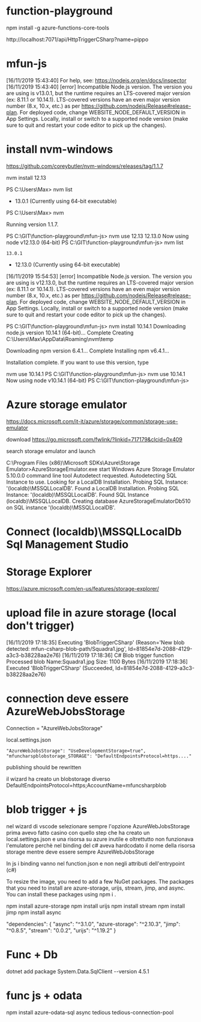 # function-playground

npm install -g azure-functions-core-tools

http://localhost:7071/api/HttpTriggerCSharp?name=pippo

# mfun-js

[16/11/2019 15:43:40] For help, see: https://nodejs.org/en/docs/inspector
[16/11/2019 15:43:40] [error] Incompatible Node.js version. The version you are using is v13.0.1, but the runtime requires an LTS-covered major version (ex: 8.11.1 or 10.14.1). LTS-covered versions have an even major version number (8.x, 10.x, etc.) as per https://github.com/nodejs/Release#release-plan. For deployed code, change WEBSITE_NODE_DEFAULT_VERSION in App Settings. Locally, install or switch to a supported node version (make sure to quit and restart your code editor to pick up the changes).

# install nvm-windows
https://github.com/coreybutler/nvm-windows/releases/tag/1.1.7

nvm install 12.13

PS C:\Users\Max> nvm list

  * 13.0.1 (Currently using 64-bit executable)

PS C:\Users\Max> nvm

Running version 1.1.7.

PS C:\GIT\function-playground\mfun-js> nvm use 12.13
12.13.0
Now using node v12.13.0 (64-bit)
PS C:\GIT\function-playground\mfun-js> nvm list

    13.0.1
  * 12.13.0 (Currently using 64-bit executable)

  [16/11/2019 15:54:53] [error] Incompatible Node.js version. The version you are using is v12.13.0, but the runtime requires an LTS-covered major 
version (ex: 8.11.1 or 10.14.1). LTS-covered versions have an even major version number (8.x, 10.x, etc.) as per https://github.com/nodejs/Release#release-plan. For deployed code, change WEBSITE_NODE_DEFAULT_VERSION in App Settings. Locally, install or switch to a supported node version (make sure to quit and restart your code editor to pick up the changes).

PS C:\GIT\function-playground\mfun-js> nvm install 10.14.1
Downloading node.js version 10.14.1 (64-bit)...
Complete
Creating C:\Users\Max\AppData\Roaming\nvm\temp

Downloading npm version 6.4.1... Complete
Installing npm v6.4.1...

Installation complete. If you want to use this version, type

nvm use 10.14.1
PS C:\GIT\function-playground\mfun-js> nvm use 10.14.1    
Now using node v10.14.1 (64-bit)
PS C:\GIT\function-playground\mfun-js>

# Azure storage emulator

https://docs.microsoft.com/it-it/azure/storage/common/storage-use-emulator

download
https://go.microsoft.com/fwlink/?linkid=717179&clcid=0x409

search storage emulator and launch

C:\Program Files (x86)\Microsoft SDKs\Azure\Storage Emulator>AzureStorageEmulator.exe start
Windows Azure Storage Emulator 5.10.0.0 command line tool
Autodetect requested. Autodetecting SQL Instance to use.
Looking for a LocalDB Installation.
Probing SQL Instance: '(localdb)\MSSQLLocalDB'.
Found a LocalDB Installation.
Probing SQL Instance: '(localdb)\MSSQLLocalDB'.
Found SQL Instance (localdb)\MSSQLLocalDB.
Creating database AzureStorageEmulatorDb510 on SQL instance '(localdb)\MSSQLLocalDB'.

# Connect (localdb)\MSSQLLocalDb Sql Management Studio

# Storage Explorer

https://azure.microsoft.com/en-us/features/storage-explorer/

# upload file in azure storage (local don't trigger)

[16/11/2019 17:18:35] Executing 'BlobTriggerCSharp' (Reason='New blob detected: mfun-csharp-blob-path/Squadra1.jpg', Id=81854e7d-2088-4129-a3c3-b38228aa2e76)
[16/11/2019 17:18:36] C# Blob trigger function Processed blob
 Name:Squadra1.jpg
 Size: 1100 Bytes
[16/11/2019 17:18:36] Executed 'BlobTriggerCSharp' (Succeeded, Id=81854e7d-2088-4129-a3c3-b38228aa2e76)

# connection deve essere AzureWebJobsStorage 
Connection = "AzureWebJobsStorage"

local.settings.json 

    "AzureWebJobsStorage": "UseDevelopmentStorage=true",
    "mfuncharspblobstorage_STORAGE": "DefaultEndpointsProtocol=https...."

publishing should be rewritten

il wizard ha creato un blobstorage diverso
DefaultEndpointsProtocol=https;AccountName=mfuncsharpblob

# blob trigger + js

nel wizard di vscode selezionare sempre l'opzione AzureWebJobsStorage
prima avevo fatto casino con quello step che ha creato un local.settings.json e una
risorsa su azure inutile e oltrettutto non funzionava l'emulatore perchè nel binding
del c# aveva hardcodato il nome della risorsa storage mentre deve essere sempre
AzureWebJobsStorage

In js i binding vanno nel function.json e non negli attributi dell'entrypoint (c#)

To resize the image, you need to add a few NuGet
packages. The packages that you need to install are
azure-storage, urijs, stream, jimp, and async. You
can install these packages using npm i <package
name>.

npm install azure-storage
npm install urijs
npm install stream
npm install jimp
npm install async

"dependencies": {
  "async": "^3.1.0",
  "azure-storage": "^2.10.3",
  "jimp": "^0.8.5",
  "stream": "0.0.2",
  "urijs": "^1.19.2"
}

# Func + Db

dotnet add package System.Data.SqlClient --version 4.5.1

# func js + odata

npm install azure-odata-sql async tedious tedious-connection-pool